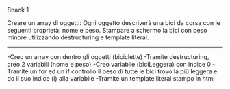 Snack 1

Creare un array di oggetti:
Ogni oggetto descriverà una bici da corsa con le seguenti proprietà: nome e peso.
Stampare a schermo la bici con peso minore utilizzando destructuring e template literal.

---

-Creo un array con dentro gli oggetti (biciclette)
-Tramite destructuring, creo 2 variabili (nome e peso)
-Creo variabile (biciLeggera) con indice 0
-Tramite un for ed un if controllo il peso di tutte le bici trovo la più leggera e do il suo indice (i) alla variabile
-Tramite un template literal stampo in html
